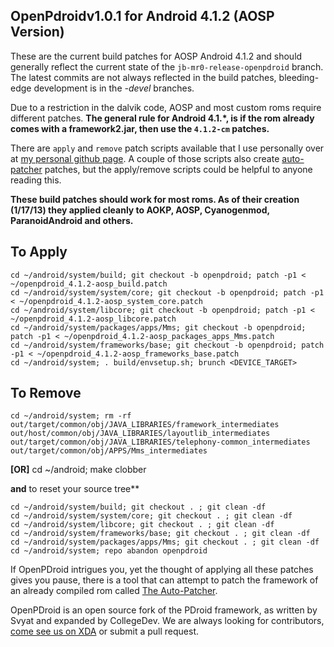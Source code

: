 ## OpenPdroidv1.0.1 for Android 4.1.2 (AOSP Version)


These are the current build patches for AOSP Android 4.1.2 and should generally reflect the current state of the ```jb-mr0-release-openpdroid``` branch. The latest commits are not always reflected in the build patches, bleeding-edge development is in the _-devel_ branches.

Due to a restriction in the dalvik code, AOSP and most custom roms require different patches. **The general rule for Android 4.1.*, is if the rom already comes with a framework2.jar, then use the ```4.1.2-cm``` patches.** 

There are ```apply``` and ```remove``` patch scripts available that I use personally over at [my personal github page](https://github.com/mateor/patchScripts). A couple of those scripts also create [auto-patcher](https://www.github.com/mateor/auto-patcher) patches, but the apply/remove scripts could be helpful to anyone reading this.

__These build patches should work for most roms. As of their creation (1/17/13) they applied cleanly to AOKP, AOSP, Cyanogenmod, ParanoidAndroid and others.__

To Apply
--------------
	cd ~/android/system/build; git checkout -b openpdroid; patch -p1 < ~/openpdroid_4.1.2-aosp_build.patch
    cd ~/android/system/system/core; git checkout -b openpdroid; patch -p1 < ~/openpdroid_4.1.2-aosp_system_core.patch
	cd ~/android/system/libcore; git checkout -b openpdroid; patch -p1 < ~/openpdroid_4.1.2-aosp_libcore.patch
	cd ~/android/system/packages/apps/Mms; git checkout -b openpdroid; patch -p1 < ~/openpdroid_4.1.2-aosp_packages_apps_Mms.patch
	cd ~/android/system/frameworks/base; git checkout -b openpdroid; patch -p1 < ~/openpdroid_4.1.2-aosp_frameworks_base.patch
	cd ~/android/system; . build/envsetup.sh; brunch <DEVICE_TARGET>


To Remove
--------------
	cd ~/android/system; rm -rf out/target/common/obj/JAVA_LIBRARIES/framework_intermediates out/host/common/obj/JAVA_LIBRARIES/layoutlib_intermediates out/target/common/obj/JAVA_LIBRARIES/telephony-common_intermediates out/target/common/obj/APPS/Mms_intermediates

**[OR]** 	cd ~/android; make clobber

**and** to reset your source tree**

	cd ~/android/system/build; git checkout . ; git clean -df
	cd ~/android/system/system/core; git checkout . ; git clean -df
	cd ~/android/system/libcore; git checkout . ; git clean -df
	cd ~/android/system/frameworks/base; git checkout . ; git clean -df
	cd ~/android/system/packages/apps/Mms; git checkout . ; git clean -df
	cd ~/android/system; repo abandon openpdroid

If OpenPDroid intrigues you, yet the thought of applying all these patches gives you
pause, there is a tool that can attempt to patch the framework of an already compiled
rom called [The Auto-Patcher](http://forum.xda-developers.com/showthread.php?p=32155918#post32155918). 


OpenPDroid is an open source fork of the PDroid framework, as written by Svyat and expanded by CollegeDev. We are always looking for contributors, [come see us on XDA](http://forum.xda-developers.com/showthread.php?t=2098156) or submit a pull request.
